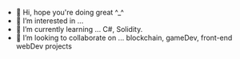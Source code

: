 - 👋 Hi, hope you're doing great ^_^
- 👀 I’m interested in ...
- 🌱 I’m currently learning ... C#, Solidity.
- 💞️ I’m looking to collaborate on ... blockchain, gameDev, front-end webDev projects

<!---
Aryan369/Aryan369 is a ✨ special ✨ repository because its `README.md` (this file) appears on your GitHub profile.
You can click the Preview link to take a look at your changes.
--->
